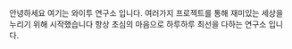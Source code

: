 안녕하세요 여기는 와이투 연구소 입니다.
여러가지 프로젝트를 통해 재미있는 세상을 누리기 위해 시작했습니다
항상 초심의 마음으로 하루하루 최선을 다하는 연구소 입니다.

<!------------------------------

뿌린 대로 거두는 것이다.
노력과 설실은 배반하지 않는다.

포기하고 싶은 그순간,
바로 다시 시작하라.

인간에게 가장 큰 선물은
자기 자신에게 기회를 주는 것이다.

- 행복을 찾아서...  크리스 가드너 -

------------------------------>
